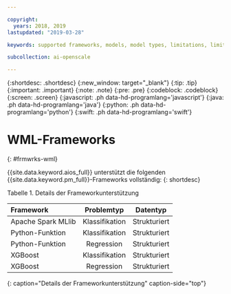```yaml
---

copyright:
  years: 2018, 2019
lastupdated: "2019-03-28"

keywords: supported frameworks, models, model types, limitations, limits

subcollection: ai-openscale

---
```


{:shortdesc: .shortdesc}
{:new_window: target="_blank"}
{:tip: .tip}
{:important: .important}
{:note: .note}
{:pre: .pre}
{:codeblock: .codeblock}
{:screen: .screen}
{:javascript: .ph data-hd-programlang='javascript'}
{:java: .ph data-hd-programlang='java'}
{:python: .ph data-hd-programlang='python'}
{:swift: .ph data-hd-programlang='swift'}

# WML-Frameworks
{: #frmwrks-wml}

{{site.data.keyword.aios_full}} unterstützt die folgenden {{site.data.keyword.pm_full}}-Frameworks vollständig:
{: shortdesc}

Tabelle 1. Details der Frameworkunterstützung

| Framework | Problemtyp | Datentyp |
|:---|:---:|:---:|
| Apache Spark MLlib | Klassifikation | Strukturiert |
| Python-Funktion | Klassifikation | Strukturiert |
| Python-Funktion | Regression | Strukturiert |
| XGBoost | Klassifikation | Strukturiert |
| XGBoost | Regression | Strukturiert |
{: caption="Details der Frameworkunterstützung" caption-side="top"}



